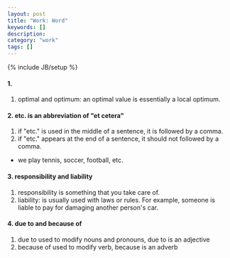 ```yaml
---
layout: post
title: "Work: Word"
keywords: []
description: 
category: "work"
tags: []
---
```

{% include JB/setup %}

#### 1. 
1. optimal and optimum: an optimal value is essentially a local optimum.


#### 2. etc. is an abbreviation of "et cetera"
1. if "etc." is used in the middle of a sentence, it is followed by a comma.
2. if "etc." appears at the end of a sentence, it should not followed by a comma.
- we play tennis, soccer, football, etc.


#### 3. responsibility and liability
1. responsibility is something that you take care of.
2. liability: is usually used with laws or rules. For example, someone is liable to pay for damaging
   another person's car.

#### 4. due to and because of
1. due to used to modify nouns and pronouns, due to is an adjective
2. because of used to modify verb,   because is an adverb



